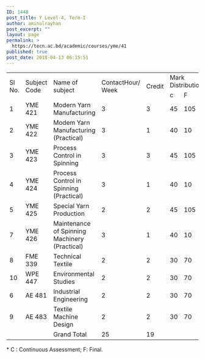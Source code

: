 ```yaml
---
ID: 1448
post_title: Y Level-4, Term-I
author: aminulrayhan
post_excerpt: ""
layout: page
permalink: >
  https://tecn.ac.bd/academic/courses/yme/41
published: true
post_date: 2018-04-13 06:15:51
---
```

<table width="634">
<tbody>
<tr>
<td rowspan="2" width="33">Sl No.</td>
<td rowspan="2" width="82">Subject Code</td>
<td rowspan="2" width="204">Name of subject</td>
<td rowspan="2" width="63">ContactHour/ Week</td>
<td rowspan="2" width="63">Credit</td>
<td colspan="3" width="189">Mark Distribution*</td>
</tr>
<tr>
<td width="63">c</td>
<td width="63">F</td>
<td width="63">Total</td>
</tr>
<tr>
<td width="33">1</td>
<td width="82">YME 421</td>
<td width="204">Modern Yarn Manufacturing</td>
<td width="63">3</td>
<td width="63">3</td>
<td width="63">45</td>
<td width="63">105</td>
<td width="63">150</td>
</tr>
<tr>
<td width="33">2</td>
<td width="82">YME 422</td>
<td width="204">Modem Yarn Manufacturing (Practical)</td>
<td width="63">3</td>
<td width="63">1</td>
<td width="63">40</td>
<td width="63">10</td>
<td width="63">50</td>
</tr>
<tr>
<td width="33">3</td>
<td width="82">YME 423</td>
<td width="204">Process Control in Spinning</td>
<td width="63">3</td>
<td width="63">3</td>
<td width="63">45</td>
<td width="63">105</td>
<td width="63">150</td>
</tr>
<tr>
<td width="33">4</td>
<td width="82">YME 424</td>
<td width="204">Process Control in Spinning (Practical)</td>
<td width="63">3</td>
<td width="63">1</td>
<td width="63">40</td>
<td width="63">10</td>
<td width="63">50</td>
</tr>
<tr>
<td width="33">5</td>
<td width="82">YME 425</td>
<td width="204">Special Yarn Production</td>
<td width="63">2</td>
<td width="63">2</td>
<td width="63">45</td>
<td width="63">105</td>
<td width="63">150</td>
</tr>
<tr>
<td width="33">7</td>
<td width="82">YME 426</td>
<td width="204">Maintenance of Spinning Machinery (Practical)</td>
<td width="63">3</td>
<td width="63">1</td>
<td width="63">40</td>
<td width="63">10</td>
<td width="63">50</td>
</tr>
<tr>
<td width="33">8</td>
<td width="82">FME 339</td>
<td width="204">Technical Textile</td>
<td width="63">2</td>
<td width="63">2</td>
<td width="63">30</td>
<td width="63">70</td>
<td width="63">100</td>
</tr>
<tr>
<td width="33">10</td>
<td width="82">WPE 447</td>
<td width="204">Environmental Studies</td>
<td width="63">2</td>
<td width="63">2</td>
<td width="63">30</td>
<td width="63">70</td>
<td width="63">100</td>
</tr>
<tr>
<td width="33">6</td>
<td width="82">AE 481</td>
<td width="204">Industrial Engineering</td>
<td width="63">2</td>
<td width="63">2</td>
<td width="63">30</td>
<td width="63">70</td>
<td width="63">100</td>
</tr>
<tr>
<td width="33">9</td>
<td width="82">AE 483</td>
<td width="204">Textile Machine Design</td>
<td width="63">2</td>
<td width="63">2</td>
<td width="63">30</td>
<td width="63">70</td>
<td width="63">100</td>
</tr>
<tr>
<td width="33"></td>
<td width="82"></td>
<td width="204">Grand Total</td>
<td width="63">25</td>
<td width="63">19</td>
<td width="63"></td>
<td width="63"></td>
<td width="63"></td>
</tr>
</tbody>
</table>
* C : Continuous Assessment; F: Final.